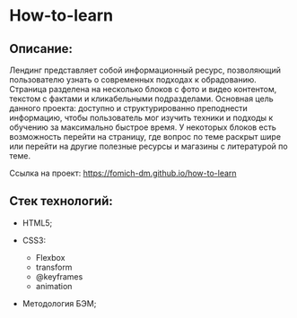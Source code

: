 # How-to-learn

## Описание:

Лендинг представляет собой информационный ресурс, позволяющий пользователю узнать о современных подходах к обрадованию. Страница разделена на несколько блоков с фото и видео контентом, текстом с фактами и кликабельными подразделами. Основная цель данного проекта: доступно и структурированно преподнести информацию, чтобы пользователь мог изучить техники и подходы к обучению за максимально быстрое время. У некоторых блоков есть возможность перейти на страницу, где вопрос по теме раскрыт шире или перейти на другие полезные ресурсы и магазины с литературой по теме.


Ссылка на проект: https://fomich-dm.github.io/how-to-learn

## Стек технологий:

* HTML5;

* CSS3:
  - Flexbox
  - transform
  - @keyframes
  - animation

* Методология БЭМ;
